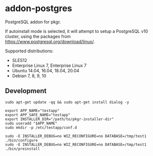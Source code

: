 # addon-postgres

PostgreSQL addon for pkgr.

If autoinstall mode is selected, it will attempt to setup a PostgreSQL v10 cluster, using the packages from https://www.postgresql.org/download/linux/.

Supported distributions:

- SLES12
- Enterprise Linux 7, Enterprise Linux 7
- Ubuntu 14.04, 16.04, 18.04, 20.04
- Debian 7, 8, 9, 10

## Development

    sudo apt-get update -qq && sudo apt-get install dialog -y

    export APP_NAME="testapp"
    export APP_SAFE_NAME="testapp"
    export INSTALLER_DIR="/path/to/pkgr-installer-dir"
    sudo useradd "$APP_NAME"
    sudo mkdir -p /etc/testapp/conf.d

    sudo -E INSTALLER_DEBUG=no WIZ_RECONFIGURE=no DATABASE=/tmp/test1 ./bin/configure
    sudo -E INSTALLER_DEBUG=no WIZ_RECONFIGURE=no DATABASE=/tmp/test1 ./bin/preinstall
